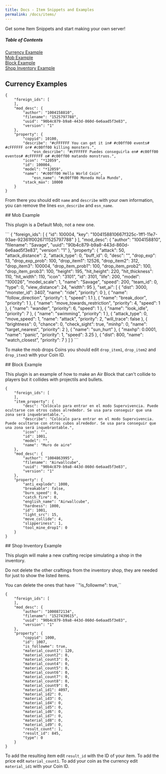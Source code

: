 ```yaml
---
title: Docs - Item Snippets and Examples
permalink: /docs/items/
---
```


Get some Item Snippets and start making your own server!

##### Table of Contents  
[Currency Example](#currency)  
[Mob Example](#mob)  
[Block Example](#block)  
[Shop Inventory Example](#shop)   

<a name="currency"/>

## Currency Examples

```
{
	"foreign_ids": [
	],
	"mod_desc": {
		"author": "1004158810",
		"filename": "1525797788",
		"uuid": "90b4c879-b9a8-443d-860d-6e6aad5f3e83",
		"version": "1" 
	},
	"property": {
		"copyid": 10100,
		"describe": "#cFFFFFF You can get it in# #c00ff00 events# #cFFFFFF or# #c00ff00 killing monsters.",
			"esn_describe": "#cFFFFFF Puedes conseguirla en# #c00ff00 eventos# #cFFFFFF o# #c00ff00 matando monstruos.",
		"icon": "*12059",
		"id": 100004,
		"model": "*12059",
		"name": "#c00ff00 Hello World Coin",
			"esn_name": "#c00ff00 Moneda Hola Mundo",
		"stack_max": 10000
	} 
} 
```

From there you should edit ``name`` and ``describe`` with your own information, you can remove the lines ``esn_describe``
and ``esn_name``.

<a name="mob"/>
## Mob Example

<p class="text-danger">This plugin is a Default Mob, not a new one.</p>
```
{
	"foreign_ids": [
		{
			"id": 100004,
			"key": "1004158810667f325c-1ff1-11e7-93ae-92361f0026711525797788" 
		} 
	],
	"mod_desc": {
		"author": "1004158810",
		"filename": "Savage",
		"uuid": "90b4c879-b9a8-443d-860d-6e6aad5f3e83",
		"version": "1" 
	},
	"property": {
		"attack": 50,
		"attack_distance": 2,
		"attack_type": 0,
		"buff_id": 0,
		"desc": "",
		"drop_exp": 13,
		"drop_exp_prob": 100,
		"drop_item1": 12526,
		"drop_item2": 312,
		"drop_item3": 100004,
		"drop_item_prob1": 100,
		"drop_item_prob2": 100,
		"drop_item_prob3": 100,
		"height": 195,
		"hit_height": 220,
		"hit_thickness": 110,
		"hit_width": 110,
		"icon": "3101",
		"id": 3101,
		"life": 200,
		"model": "100026",
		"model_scale": 1,
		"name": "Savage",
		"speed": 200,
		"team_id": 0,
		"type": 0,
		"view_distance": 24,
		"width": 95 
	},
	"set_ai": [
		{
			"dist": 3000,
			"monster_id": 3407,
			"name": "ride",
			"priority": 0 
		},
		{
			"name": "follow_direction",
			"priority": 1,
			"speed": 1.1 
		},
		{
			"name": "break_door",
			"priority": 1 
		},
		{
			"name": "move_towards_restriction",
			"priority": 4,
			"speed": 1 
		},
		{
			"name": "wander",
			"priority": 6,
			"speed": 1 
		},
		{
			"name": "look_idle",
			"priority": 7 
		},
		{
			"name": "swimming",
			"priority": 1 
		},
		{
			"attack_type": 0,
			"move_speed": 1,
			"name": "attack",
			"priority": 2,
			"will_trace": false 
		},
		{
			"brightness": 0,
			"chance": 0,
			"check_sight": true,
			"minhp": 0,
			"name": "target_nearest",
			"priority": 2 
		},
		{
			"name": "sun_hurt" 
		},
		{
			"maxhp": 0.0001,
			"name": "panic",
			"priority": 1,
			"speed": 3.25 
		},
		{
			"dist": 800,
			"name": "watch_closest",
			"priority": 7 
		} 
	] 
} 
```

To make the mob drops Coins you should edit ``drop_item1``, ``drop_item2`` and ``drop_item3`` with your Coin ID.

<a name="block"/>
## Block Example

<p class="text-danger">This plugin is an example of how to make an Air Block that can't collide to players but it collides with projectils and bullets.</p>

```
{
	"foreign_ids": [
	],
	"item_property": {
		"desc": "Colócalo para entrar en el modo Supervivencia. Puede ocultarse con otros cubos alrededor. Se usa para conseguir que una zona será inquebrantable.",
		"describe": "Colócalo para entrar en el modo Supervivencia. Puede ocultarse con otros cubos alrededor. Se usa para conseguir que una zona será inquebrantable.",
		"icon": "",
		"id": 1001,
		"model": "",
		"name": "Muro de aire" 
	},
	"mod_desc": {
		"author": "1004863995",
		"filename": "Airwallcube",
		"uuid": "90b4c879-b9a8-443d-860d-6e6aad5f3e83",
		"version": "1" 
	},
	"property": {
		"anti_explode": 1000,
		"breakable": false,
		"burn_speed": 0,
		"catch_fire": 0,
		"english_name": "Airwallcube",
		"hardness": 1000,
		"id": 1001,
		"light_src": 15,
		"move_collide": 4,
		"slipperiness": 1,
		"tool_mine_drop1": 0 
	} 
} 
```

<a name="shop"/>
## Shop Inventory Example

<p class="text-danger">This plugin will make a new crafting recipe simulating a shop in the inventory.</p>
<p class="text-danger">Do not delete the other craftings from the inventory shop, they are needed for just to show the listed items.</p>
<p class="text-danger">You can delete the ones that have ``"is_followme": true,``</p>

```
{
	"foreign_ids": [
	],
	"mod_desc": {
		"author": "1000872134",
		"filename": "1527439615",
		"uuid": "90b4c879-b9a8-443d-860d-6e6aad5f3e83",
		"version": "1" 
	},
	"property": {
		"copyid": 1000,
		"id": 1007,
		"is_followme": true,
		"material_count1": 120,
		"material_count2": 0,
		"material_count3": 0,
		"material_count4": 0,
		"material_count5": 0,
		"material_count6": 0,
		"material_count7": 0,
		"material_count8": 0,
		"material_count9": 0,
		"material_id1": 4097,
		"material_id2": 0,
		"material_id3": 0,
		"material_id4": 0,
		"material_id5": 0,
		"material_id6": 0,
		"material_id7": 0,
		"material_id8": 0,
		"material_id9": 0,
		"result_count": 1,
		"result_id": 845,
		"type": 0 
	} 
} 
```

To add the resulting item edit ``result_id`` with the ID of your item.
To add the price edit ``material_count1``.
To add your coin as the currency edit ``material_id1`` with your Coin ID.
